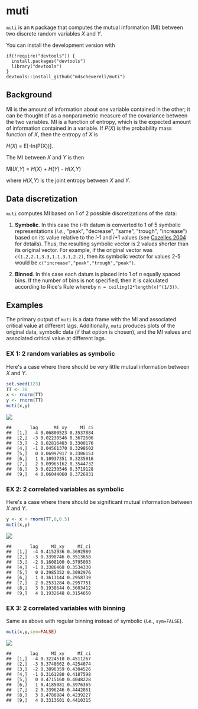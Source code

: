 muti
====

`muti` is an `R` package that computes the mutual information (MI) between two discrete random variables *X* and *Y*.

You can install the development version with

    if(!require("devtools")) {
      install.packages("devtools")
      library("devtools")
    }
    devtools::install_github("mdscheuerell/muti")

Background
----------

MI is the amount of information about one variable contained in the other; it can be thought of as a nonparametric measure of the covariance between the two variables. MI is a function of entropy, which is the expected amount of information contained in a variable. If *P*(*X*) is the probability mass function of *X*, then the entropy of *X* is

*H*(*X*) = E\[-ln(P(X))\].

The MI between *X* and *Y* is then

MI(*X*,*Y*) = *H*(*X*) + *H*(*Y*) - *H*(*X*,*Y*)

where *H*(*X*,*Y*) is the joint entropy between *X* and *Y*.

Data discretization
-------------------

`muti` computes MI based on 1 of 2 possible discretizations of the data:

1.  **Symbolic**. In this case the *i*-th datum is converted to 1 of 5 symbolic representations (*i.e.*, "peak", "decrease", "same", "trough", "increase") based on its value relative to the *i*-1 and *i*+1 values (see [Cazelles 2004](https://doi.org/10.1111/j.1461-0248.2004.00629.x) for details). Thus, the resulting symbolic vector is 2 values shorter than its original vector. For example, if the original vector was `c(1.2,2.1,3.3,1.1,3.1,2.2)`, then its symbolic vector for values 2-5 would be `c("increase","peak","trough","peak")`.

2.  **Binned**. In this case each datum is placed into 1 of *n* equally spaced bins. If the number of bins is not specified, then it is calculated according to Rice's Rule whereby `n = ceiling(2*length(x)^(1/3))`.

Examples
--------

The primary output of `muti` is a data frame with the MI and associated critical value at different lags. Additionally, `muti` produces plots of the original data, symbolic data (if that option is chosen), and the MI values and associated critical value at different lags.

### EX 1: 2 random variables as symbolic

Here's a case where there should be very little mutual information between *X* and *Y*.

``` r
set.seed(123)
TT <- 30
x <- rnorm(TT)
y <- rnorm(TT)
muti(x,y)
```

![](README_files/figure-markdown_github/ex_1-1.png)

    ##       lag      MI_xy     MI_ci
    ##  [1,]  -4 0.06800523 0.3537884
    ##  [2,]  -3 0.02230546 0.3672606
    ##  [3,]  -2 0.02816403 0.3300176
    ##  [4,]  -1 0.04561370 0.3298602
    ##  [5,]   0 0.06997917 0.3306153
    ##  [6,]   1 0.10937351 0.3235016
    ##  [7,]   2 0.09965162 0.3544732
    ##  [8,]   3 0.02230546 0.3719128
    ##  [9,]   4 0.06044060 0.3726831

### EX 2: 2 correlated variables as symbolic

Here's a case where there should be significant mutual information between *X* and *Y*.

``` r
y <- x + rnorm(TT,0,0.5)
muti(x,y)
```

![](README_files/figure-markdown_github/ex_2-1.png)

    ##       lag     MI_xy     MI_ci
    ##  [1,]  -4 0.4152936 0.3692989
    ##  [2,]  -3 0.3398746 0.3513658
    ##  [3,]  -2 0.1608100 0.3795003
    ##  [4,]  -1 0.3386468 0.3534330
    ##  [5,]   0 0.3985352 0.3092976
    ##  [6,]   1 0.3613144 0.2958739
    ##  [7,]   2 0.2531284 0.2957751
    ##  [8,]   3 0.1938644 0.3603412
    ##  [9,]   4 0.1932648 0.3154650

### EX 3: 2 correlated variables with binning

Same as above with regular binning instead of symbolic (*i.e.*, `sym=FALSE`).

``` r
muti(x,y,sym=FALSE)
```

![](README_files/figure-markdown_github/ex_3-1.png)

    ##       lag     MI_xy     MI_ci
    ##  [1,]  -4 0.3224510 0.4511267
    ##  [2,]  -3 0.3748662 0.4254074
    ##  [3,]  -2 0.3896359 0.4304526
    ##  [4,]  -1 0.3161280 0.4187598
    ##  [5,]   0 0.4715160 0.4048228
    ##  [6,]   1 0.4185081 0.3976365
    ##  [7,]   2 0.3396246 0.4442861
    ##  [8,]   3 0.4786884 0.4239227
    ##  [9,]   4 0.3313601 0.4410315
